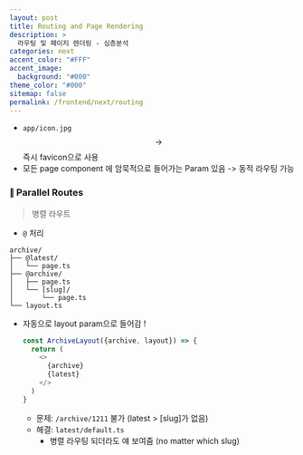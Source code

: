 ```yaml
---
layout: post
title: Routing and Page Rendering
description: >
  라우팅 및 페이지 렌더링 - 심층분석
categories: next
accent_color: "#FFF"
accent_image:
  background: "#000"
theme_color: "#000"
sitemap: false
permalink: /frontend/next/routing
---
```


- `app/icon.jpg` $$\rightarrow$$ 즉시 favicon으로 사용
- 모든 page component 에 암묵적으로 들어가는 Param 있음 -> 동적 라우팅 가능

### ∥ Parallel Routes

> 병렬 라우트

- `@` 처리

```
archive/
├── @latest/
│   └── page.ts
├── @archive/
│   ├── page.ts
│   └── [slug]/
│       └── page.ts
└── layout.ts
```

- 자동으로 layout param으로 들어감 !

  ```js
  const ArchiveLayout({archive, layout}) => {
    return (
      <>
        {archive}
        {latest}
      </>
    )
  }
  ```

  - 문제: `/archive/1211` 불가 (latest > [slug]가 없음)
  - 해결: `latest/default.ts`
    - 병렬 라우팅 되더라도 얘 보여줌 (no matter which slug)
